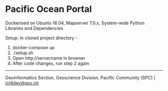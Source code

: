 Pacific Ocean Portal
====================

Dockerised on Ubuntu 16.04, Mapserver 7.0.x, System-wide Python Libraries and Dependencies

Setup: In cloned project directory -

1. docker-compose up
2. ./setup.sh
3. Open http://servername in browser
4. After code changes, run step 2 again

---
Geoinformatics Section, Geoscience Division, Pacific Community (SPC) | 
ict4dev@spc.int
